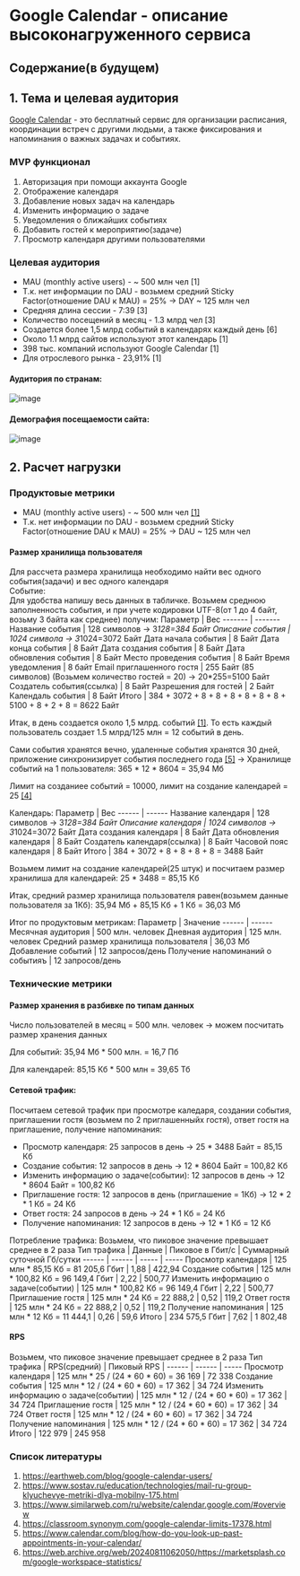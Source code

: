 # Google Calendar - описание высоконагруженного сервиса
## Содержание(в будущем)
## 1. Тема и целевая аудитория
[Google Calendar](https://calendar.google.com) - это бесплатный сервис для организации расписания, координации встреч с другими людьми, а также фиксирования и напоминания о важных задачах и событиях.
### MVP функционал
1. Авторизация при помощи аккаунта Google
2. Отображение календаря
3. Добавление новых задач на календарь
4. Изменить информацию о задаче
5. Уведомления о ближайших событиях
6. Добавить гостей к мероприятию(задаче)
7. Просмотр календаря другими пользователями

### Целевая аудитория
* MAU (monthly active users) - ~ 500 млн чел [1]
* Т.к. нет информации по DAU - возьмем средний Sticky Factor(отношение DAU к MAU) = 25% -> DAY ~ 125 млн чел
* Средняя длина сессии - 7:39 [3]
* Количество посещений в месяц - 1.3 млрд чел [3]
* Создается более 1,5 млрд событий в календарях каждый день [6]
* Около 1.1 млрд сайтов используют этот календарь [1]
* 398 тыс. компаний используют Google Calendar [1]
* Для отрослевого рынка - 23,91% [1]
#### Аудитория по странам:
![image](https://github.com/user-attachments/assets/7c879371-d105-4e8f-b5d1-25f3f8fb6405)
#### Демография посещаемости сайта:
![image](https://github.com/user-attachments/assets/f80ba32f-8e70-4cd2-acf9-b362f22409b8)
## 2. Расчет нагрузки
### Продуктовые метрики
* MAU (monthly active users) - ~ 500 млн чел [[1]](https://earthweb.com/blog/google-calendar-users/)
* Т.к. нет информации по DAU - возьмем средний Sticky Factor(отношение DAU к MAU) = 25% -> DAU ~ 125 млн чел
#### Размер хранилища пользователя
Для рассчета размера хранилища необходимо найти вес одного события(задачи) и вес одного календаря\
Событие:\
Для удобства напишу весь данных в табличке. Возьмем среднюю заполненность события, и при учете кодировки UTF-8(от 1 до 4 байт, возьму 3 байта как среднее) получим:
Параметр | Вес
------- | -------
Название события | 128 символов -> 3*128=384 Байт
Описание события | 1024 символа -> 3*1024=3072 Байт
Дата начала события | 8 Байт
Дата конца события | 8 Байт
Дата создания события | 8 Байт
Дата обновления события | 8 Байт
Место проведения события | 8 Байт
Время уведомления | 8 байт
Email приглашенного гостя | 255 Байт (85 символов) (Возьмем количество гостей = 20) -> 20*255=5100 Байт
Создатель события(ссылка) | 8 Байт
Разрешения для гостей | 2 Байт
Календаль события | 8 Байт
Итого | 384 + 3072 + 8 + 8 + 8 + 8 + 8 + 8 + 5100 + 8 + 2 + 8 = 8622 Байт

Итак, в день создается около 1,5 млрд. событий [[1]](https://web.archive.org/web/20240811062050/https://marketsplash.com/google-workspace-statistics/). То есть каждый пользователь создает 1.5 млрд/125 млн = 12 событий в день.

Сами события хранятся вечно, удаленные события хранятся 30 дней, приложение синхронизирует события последнего года [[5]](https://www.calendar.com/blog/how-do-you-look-up-past-appointments-in-your-calendar/) -> Хранилище событий на 1 пользователя: 365 * 12 * 8604 = 35,94 Мб

Лимит на созданиее событий = 10000, лимит на создание календарей = 25 [[4]](https://classroom.synonym.com/google-calendar-limits-17378.html)

Календарь:
Параметр | Вес
------ | ------
Название календаря | 128 символов -> 3*128=384 Байт
Описание календаря | 1024 символов -> 3*1024=3072 Байт
Дата создания календаря | 8 Байт
Дата обновления календаря | 8 Байт
Создатель календаря(ссылка) | 8 Байт
Часовой пояс календаря | 8 Байт
Итого | 384 + 3072 + 8 + 8 + 8 + 8 = 3488 Байт

Возьмем лимит на создание календарей(25 штук) и посчитаем размер хранилиша для календарей: 25 * 3488 = 85,15 Кб

Итак, средний размер хранилища пользователя равен(возьмем данные пользователя за 1Кб): 35,94 Мб + 85,15 Кб + 1 Кб = 36,03 Мб

Итог по продуктовым метрикам:
Параметр | Значение
------ | ------
Месячная аудитория | 500 млн. человек
Дневная аудитория | 125 млн. человек
Средний размер хранилища пользователя | 36,03 Мб
Добавление событий | 12 запросов/день
Получение напоминаний о событияъ | 12 запросов/день

### Технические метрики
#### Размер хранения в разбивке по типам данных
Число пользователей в месяц = 500 млн. человек -> можем посчитать размер хранения данных

Для событий: 35,94 Мб * 500 млн. = 16,7 Пб

Для календарей: 85,15 Кб * 500 млн = 39,65 Тб

#### Сетевой трафик:
Посчитаем сетевой трафик при просмотре каледаря, создании события, приглашении гостя (возьмем по 2 приглашенныйх гостя), ответ гостя на приглашение, получение напоминания:
* Просмотр календаря: 25 запросов в день -> 25 * 3488 Байт = 85,15 Кб
* Создание события: 12 запросов в день -> 12 * 8604 Байт = 100,82 Кб
* Изменить информацию о задаче(событии): 12 запросов в день -> 12 * 8604 Байт = 100,82 Кб
* Приглашение гостя: 12 запросов в день (приглашение = 1Кб) -> 12 * 2 * 1 Кб = 24 Кб
* Ответ гостя: 24 запросов в день -> 24 * 1 Кб = 24 Кб
* Получение напоминания: 12 запросов в день -> 12 * 1 Кб = 12 Кб

Потребление трафика:
Возьмем, что пиковое значение превышает среднее в 2 раза
Тип трафика | Данные | Пиковое в Гбит/c | Суммарный суточной Гб/cутки
------ | ------ | ----- | -----
Просмотр календаря | 125 млн * 85,15 Кб = 81 205,6 Гбит | 1,88 | 422,94
Создание события | 125 млн * 100,82 Кб = 96 149,4 Гбит | 2,22 | 500,77
Изменить информацию о задаче(событии) | 125 млн * 100,82 Кб = 96 149,4 Гбит | 2,22 | 500,77
Приглашение гостя | 125 млн * 24 Кб = 22 888,2 | 0,52 | 119,2
Ответ гостя | 125 млн * 24 Кб = 22 888,2 | 0,52 | 119,2
Получение напоминания | 125 млн * 12 Кб = 11 444,1 | 0,26 | 59,6
Итого | 234 575,5 Гбит | 7,62 | 1 802,48

#### RPS
Возьмем, что пиковое значение превышает среднее в 2 раза
Тип трафика | RPS(средний) | Пиковый RPS  | 
------ | ------ | -----
Просмотр календаря | 125 млн * 25 / (24 * 60 * 60) = 36 169 | 72 338
Создание события | 125 млн * 12 / (24 * 60 * 60) = 17 362 | 34 724
Изменить информацию о задаче(событии) | 125 млн * 12 / (24 * 60 * 60) = 17 362 | 34 724
Приглашение гостя | 125 млн * 12 / (24 * 60 * 60) = 17 362 | 34 724
Ответ гостя | 125 млн * 12 / (24 * 60 * 60) = 17 362 | 34 724
Получение напоминания | 125 млн * 12 / (24 * 60 * 60) = 17 362 | 34 724
Итого | 122 979 | 245 958

### Список литературы
1. https://earthweb.com/blog/google-calendar-users/
2. https://www.sostav.ru/education/technologies/mail-ru-group-klyuchevye-metriki-dlya-mobilny-175.html
3. https://www.similarweb.com/ru/website/calendar.google.com/#overview
4. https://classroom.synonym.com/google-calendar-limits-17378.html
5. https://www.calendar.com/blog/how-do-you-look-up-past-appointments-in-your-calendar/
6. https://web.archive.org/web/20240811062050/https://marketsplash.com/google-workspace-statistics/
